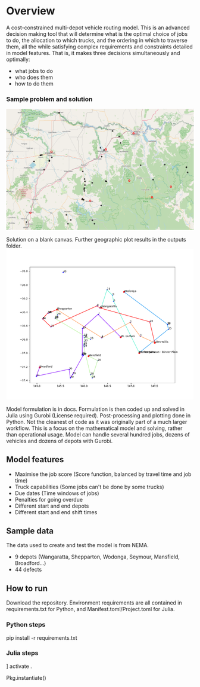# Overview
A cost-constrained multi-depot vehicle routing model. This is an advanced decision making tool that will determine what is the optimal choice of jobs to do, the allocation to which trucks, and the ordering in which to traverse them, all the while satisfying complex requirements and constraints detailed in model features. That is, it makes three decisions simultaneously and optimally:
- what jobs to do 
- who does them  
- how to do them

### Sample problem and solution
![alt text](https://github.com/big-thugga/defect-optimisation/blob/main/outputs/folium_plot.png)

Solution on a blank canvas. Further geographic plot results in the outputs folder.
![alt text](https://github.com/big-thugga/defect-optimisation/blob/main/outputs/results_plot.png)

Model formulation is in docs. Formulation is then coded up and solved in Julia using Gurobi (License required). Post-processing and plotting done in Python. Not the cleanest of code as it was originally part of a much larger workflow. This is a focus on the mathematical model and solving, rather than operational usage. Model can handle several hundred jobs, dozens of vehicles and dozens of depots with Gurobi.


## Model features
- Maximise the job score (Score function, balanced by travel time and job time)
- Truck capabilities (Some jobs can't be done by some trucks)
- Due dates (Time windows of jobs)
- Penalties for going overdue
- Different start and end depots
- Different start and end shift times

## Sample data
The data used to create and test the model is from NEMA. 
- 9 depots (Wangaratta, Shepparton, Wodonga, Seymour, Mansfield, Broadford...)
- 44 defects

## How to run
Download the repository. Environment requirements are all contained in requirements.txt for Python, and Manifest.toml/Project.toml for Julia.

### Python steps
pip install -r requirements.txt

### Julia steps
] activate .

Pkg.instantiate()
